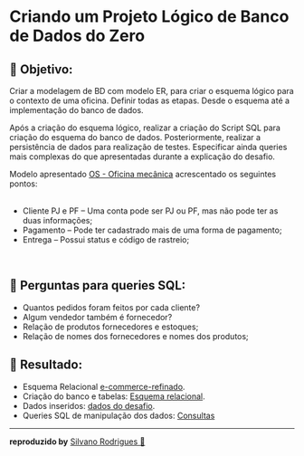 
#  Criando um Projeto Lógico de Banco de Dados do Zero


## 📑 Objetivo:

Criar a modelagem de BD com modelo ER, para criar o esquema lógico para o contexto de uma oficina. Definir todas as etapas. Desde o esquema até a implementação do banco de dados.

Após a criação do esquema lógico, realizar a criação do Script SQL para criação do esquema do banco de dados. Posteriormente, realizar a persistência de dados para realização de testes. Especificar ainda queries mais complexas do que apresentadas durante a explicação do desafio.

Modelo apresentado [OS - Oficina mecânica](Modelo_Oficina_mecanica_OS.png) acrescentado os seguintes pontos:<br/>
<br/>
* Cliente PJ e PF – Uma conta pode ser PJ ou PF, mas não pode ter as duas informações;
* Pagamento – Pode ter cadastrado mais de uma forma de pagamento;
* Entrega – Possui status e código de rastreio;
<br/>

## 📑 Perguntas para queries SQL:

* Quantos pedidos foram feitos por cada cliente?
* Algum vendedor também é fornecedor?
* Relação de produtos fornecedores e estoques;
* Relação de nomes dos fornecedores e nomes dos produtos;

## 📑 Resultado:

* Esquema Relacional [e-commerce-refinado](Esquema_conceitual_e-commerce-refinado.png).
* Criação do banco e tabelas: [Esquema relacional](Desafio_Esquema_conceitual_para_o_Esquema_Relacional_e-commerce_refinado.sql).
* Dados inseridos: [dados do desafio](Dados_inseridos_no_desafio.sql).
* Queries SQL de manipulação dos dados: [Consultas](Queries_de_manipulação-Dados_inseridos_no_desafio.sql)
<hr/>

**reproduzido by** [Silvano Rodrigues 🖖](https://github.com/Silvanors)

  
